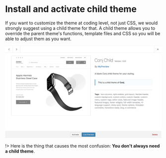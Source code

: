 # Install and activate child theme 

If you want to customize the theme at coding level, not just CSS, we would strongly suggest using a child theme for that. A child theme allows you to override the parent theme's functions, template files and CSS so you will be able to adjust them as you want.

![Conj child theme screenshot](img/screenshot-child-theme.png)

!> Here is the thing that causes the most confusion: **You don't always need a child theme**.
